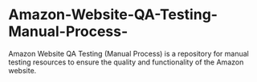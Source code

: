 # Amazon-Website-QA-Testing-Manual-Process-
Amazon Website QA Testing (Manual Process) is a repository for manual testing resources to ensure the quality and functionality of the Amazon website.
